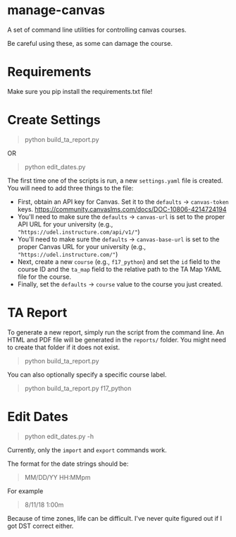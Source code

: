 # manage-canvas
A set of command line utilities for controlling canvas courses.

Be careful using these, as some can damage the course.

# Requirements

Make sure you pip install the requirements.txt file!

# Create Settings

> python build_ta_report.py

OR

> python edit_dates.py

The first time one of the scripts is run, a new `settings.yaml` file is created. You will need to add three things to the file:

* First, obtain an API key for Canvas. Set it to the `defaults` -> `canvas-token` keys. https://community.canvaslms.com/docs/DOC-10806-4214724194
* You'll need to make sure the `defaults` -> `canvas-url` is set to the proper API URL for your university (e.g., `"https://udel.instructure.com/api/v1/"`)
* You'll need to make sure the `defaults` -> `canvas-base-url` is set to the proper Canvas URL for your university (e.g., `"https://udel.instructure.com/"`)
* Next, create a new `course` (e.g., `f17_python`) and set the `id` field to the course ID and the `ta_map` field to the relative path to the TA Map YAML file for the course.
* Finally, set the `defaults` -> `course` value to the course you just created.

# TA Report

To generate a new report, simply run the script from the command line. An HTML and PDF file will be generated in the `reports/` folder. You might need to create that folder if it does not exist.

> python build_ta_report.py

You can also optionally specify a specific course label.

> python build_ta_report.py f17_python

# Edit Dates

> python edit_dates.py -h

Currently, only the `import` and `export` commands work. 

The format for the date strings should be:

> MM/DD/YY HH:MMpm

For example

> 8/11/18 1:00m

Because of time zones, life can be difficult. I've never quite figured out if I got DST correct either.
